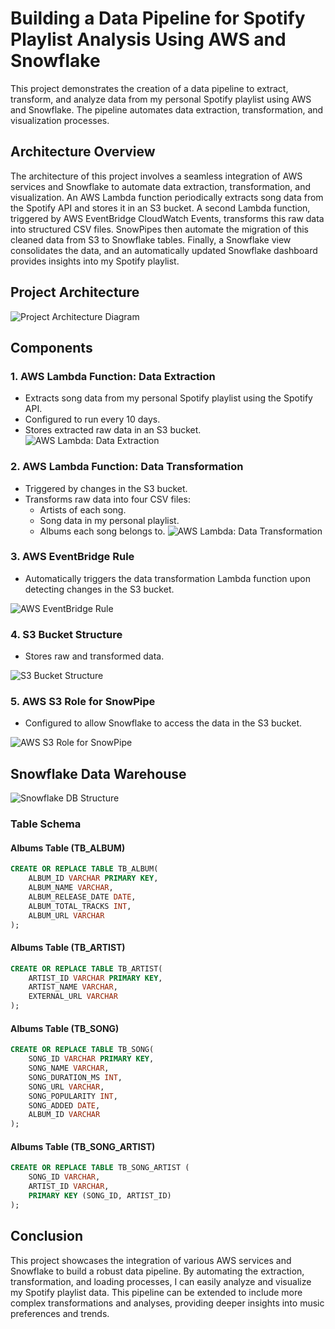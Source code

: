 # Building a Data Pipeline for Spotify Playlist Analysis Using AWS and Snowflake

This project demonstrates the creation of a data pipeline to extract, transform, and analyze data from my personal Spotify playlist using AWS and Snowflake. The pipeline automates data extraction, transformation, and visualization processes.

## Architecture Overview

The architecture of this project involves a seamless integration of AWS services and Snowflake to automate data extraction, transformation, and visualization. An AWS Lambda function periodically extracts song data from the Spotify API and stores it in an S3 bucket. A second Lambda function, triggered by AWS EventBridge CloudWatch Events, transforms this raw data into structured CSV files. SnowPipes then automate the migration of this cleaned data from S3 to Snowflake tables. Finally, a Snowflake view consolidates the data, and an automatically updated Snowflake dashboard provides insights into my Spotify playlist.

## Project Architecture

![Project Architecture Diagram](src/arc_diag.png)

## Components

### 1. AWS Lambda Function: Data Extraction

- Extracts song data from my personal Spotify playlist using the Spotify API.
- Configured to run every 10 days.
- Stores extracted raw data in an S3 bucket.
![AWS Lambda: Data Extraction](src/Lambda%201.png)

### 2. AWS Lambda Function: Data Transformation

- Triggered by changes in the S3 bucket.
- Transforms raw data into four CSV files:
  - Artists of each song.
  - Song data in my personal playlist.
  - Albums each song belongs to.
![AWS Lambda: Data Transformation](src/Lambda%201.png)

### 3. AWS EventBridge Rule

- Automatically triggers the data transformation Lambda function upon detecting changes in the S3 bucket.

![AWS EventBridge Rule](path/to/aws-eventbridge-rule.png)

### 4. S3 Bucket Structure

- Stores raw and transformed data.

![S3 Bucket Structure](src/S3.png)

### 5. AWS S3 Role for SnowPipe

- Configured to allow Snowflake to access the data in the S3 bucket.

![AWS S3 Role for SnowPipe](src/aws%20s3%20role%20snowpipe.png)

## Snowflake Data Warehouse
![Snowflake DB Structure](src/Snowflake%20Structure.png)
### Table Schema

#### Albums Table (TB_ALBUM)
```sql
CREATE OR REPLACE TABLE TB_ALBUM(
    ALBUM_ID VARCHAR PRIMARY KEY,
    ALBUM_NAME VARCHAR,
    ALBUM_RELEASE_DATE DATE,
    ALBUM_TOTAL_TRACKS INT,
    ALBUM_URL VARCHAR
);
```

#### Albums Table (TB_ARTIST)
```sql
CREATE OR REPLACE TABLE TB_ARTIST(
    ARTIST_ID VARCHAR PRIMARY KEY,
    ARTIST_NAME VARCHAR,
    EXTERNAL_URL VARCHAR
);
```

#### Albums Table (TB_SONG)
```sql
CREATE OR REPLACE TABLE TB_SONG(
    SONG_ID VARCHAR PRIMARY KEY,
    SONG_NAME VARCHAR,
    SONG_DURATION_MS INT,
    SONG_URL VARCHAR,
    SONG_POPULARITY INT,
    SONG_ADDED DATE,
    ALBUM_ID VARCHAR
);
```
#### Albums Table (TB_SONG_ARTIST)
```sql
CREATE OR REPLACE TABLE TB_SONG_ARTIST (
    SONG_ID VARCHAR,
    ARTIST_ID VARCHAR,
    PRIMARY KEY (SONG_ID, ARTIST_ID)
);
```

## Conclusion

This project showcases the integration of various AWS services and Snowflake to build a robust data pipeline. By automating the extraction, transformation, and loading processes, I can easily analyze and visualize my Spotify playlist data. This pipeline can be extended to include more complex transformations and analyses, providing deeper insights into music preferences and trends.
